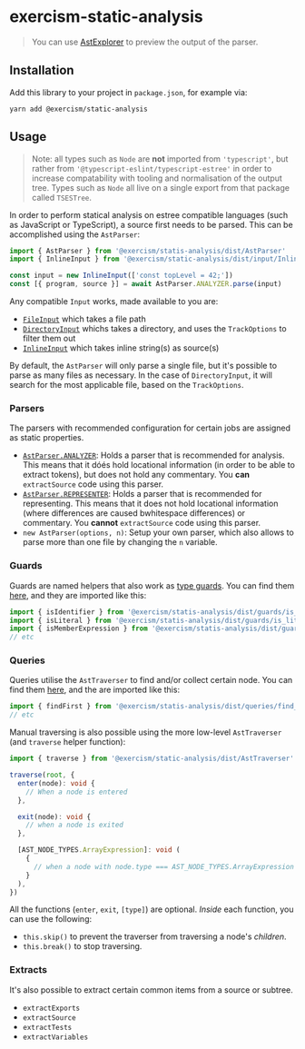 # exercism-static-analysis

> You can use [AstExplorer](https://astexplorer.net/) to preview the output of the parser.

## Installation

Add this library to your project in `package.json`, for example via:

```shellscript
yarn add @exercism/static-analysis
```

## Usage

> Note: all types such as `Node` are **not** imported from `'typescript'`, but rather from `'@typescript-eslint/typescript-estree'` in order to increase compatability with tooling and normalisation of the output tree. Types such as `Node` all live on a single export from that package called `TSESTree`.

In order to perform statical analysis on estree compatible languages (such as JavaScript or TypeScript), a source first needs to be parsed. This can be accomplished using the `AstParser`:

```typescript
import { AstParser } from '@exercism/statis-analysis/dist/AstParser'
import { InlineInput } from '@exercism/static-analysis/dist/input/InlineInput'

const input = new InlineInput(['const topLevel = 42;'])
const [{ program, source }] = await AstParser.ANALYZER.parse(input)
```

Any compatible `Input` works, made available to you are:

- [`FileInput`](https://github.com/SleeplessByte/exercism-static-analysis/blob/main/src/input/FileInput.ts) which takes a file path
- [`DirectoryInput`](https://github.com/SleeplessByte/exercism-static-analysis/blob/main/src/input/DirectoryInput.ts) whichs takes a directory, and uses the `TrackOptions` to filter them out
- [`InlineInput`](https://github.com/SleeplessByte/exercism-static-analysis/blob/main/src/input/InlineInput.ts) which takes inline string(s) as source(s)

By default, the `AstParser` will only parse a single file, but it's possible to parse as many files as necessary. In the case of `DirectoryInput`, it will search for the most applicable file, based on the `TrackOptions`.

### Parsers

The parsers with recommended configuration for certain jobs are assigned as static properties.

- [`AstParser.ANALYZER`](https://github.com/SleeplessByte/exercism-static-analysis/blob/main/src/AstParser.ts#L96-L100): Holds a parser that is recommended for analysis. This means that it dóés hold locational information (in order to be able to extract tokens), but does not hold any commentary. You **can** `extractSource` code using this parser.
- [`AstParser.REPRESENTER`](https://github.com/SleeplessByte/exercism-static-analysis/blob/main/src/AstParser.ts#L85-L89): Holds a parser that is recommended for representing. This means that it does not hold locational information (where differences are caused bwhitespace differences) or commentary. You **cannot** `extractSource` code using this parser.
- `new AstParser(options, n)`: Setup your own parser, which also allows to parse more than one file by changing the `n` variable.

### Guards

Guards are named helpers that also work as [type guards](https://www.typescriptlang.org/docs/handbook/advanced-types.html#type-guards-and-differentiating-types). You can find them [here](https://github.com/SleeplessByte/exercism-static-analysis/tree/main/src/guards), and they are imported like this:

```typescript
import { isIdentifier } from '@exercism/statis-analysis/dist/guards/is_identifier'
import { isLiteral } from '@exercism/statis-analysis/dist/guards/is_literal'
import { isMemberExpression } from '@exercism/statis-analysis/dist/guards/is_member_expression'
// etc
```

### Queries

Queries utilise the `AstTraverser` to find and/or collect certain node. You can find them [here](https://github.com/SleeplessByte/exercism-static-analysis/tree/main/src/queries), and the are imported like this:

```typescript
import { findFirst } from '@exercism/statis-analysis/dist/queries/find_first'
// etc
```

Manual traversing is also possible using the more low-level `AstTraverser` (and `traverse` helper function):

```typescript
import { traverse } from '@exercism/static-analysis/dist/AstTraverser'

traverse(root, {
  enter(node): void {
    // When a node is entered
  },

  exit(node): void {
    // when a node is exited
  },

  [AST_NODE_TYPES.ArrayExpression]: void (
    {
      // when a node with node.type === AST_NODE_TYPES.ArrayExpression is entered
    }
  ),
})
```

All the functions (`enter`, `exit`, `[type]`) are optional. _Inside_ each function, you can use the following:

- `this.skip()` to prevent the traverser from traversing a node's _children_.
- `this.break()` to stop traversing.

### Extracts

It's also possible to extract certain common items from a source or subtree.

- `extractExports`
- `extractSource`
- `extractTests`
- `extractVariables`
